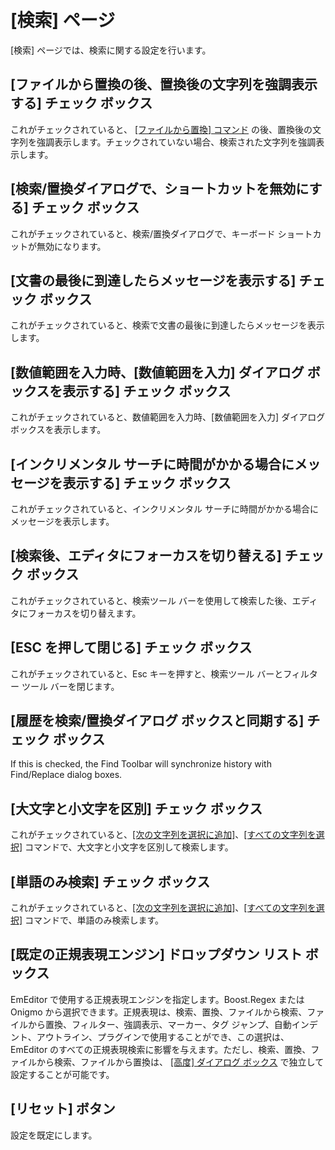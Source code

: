 # \[検索\] ページ

\[検索\] ページでは、検索に関する設定を行います。

## \[ファイルから置換の後、置換後の文字列を強調表示する\] チェック ボックス

これがチェックされていると、 [\[ファイルから置換\] コマンド](../../../cmd/search/replace_in_files) の後、置換後の文字列を強調表示します。チェックされていない場合、検索された文字列を強調表示します。

## \[検索/置換ダイアログで、ショートカットを無効にする\] チェック ボックス

これがチェックされていると、検索/置換ダイアログで、キーボード ショートカットが無効になります。

## \[文書の最後に到達したらメッセージを表示する\] チェック ボックス

これがチェックされていると、検索で文書の最後に到達したらメッセージを表示します。

## \[数値範囲を入力時、\[数値範囲を入力\] ダイアログ ボックスを表示する\] チェック ボックス

これがチェックされていると、数値範囲を入力時、\[数値範囲を入力\] ダイアログ ボックスを表示します。

## \[インクリメンタル サーチに時間がかかる場合にメッセージを表示する\] チェック ボックス

これがチェックされていると、インクリメンタル サーチに時間がかかる場合にメッセージを表示します。

## \[検索後、エディタにフォーカスを切り替える\] チェック ボックス

これがチェックされていると、検索ツール バーを使用して検索した後、エディタにフォーカスを切り替えます。

## \[ESC を押して閉じる\] チェック ボックス

これがチェックされていると、Esc キーを押すと、検索ツール バーとフィルター ツール バーを閉じます。

## \[履歴を検索/置換ダイアログ ボックスと同期する\] チェック ボックス

If this is checked, the Find Toolbar will synchronize history with Find/Replace dialog boxes.

## \[大文字と小文字を区別\] チェック ボックス

これがチェックされていると、[\[次の文字列を選択に追加\]](../../../cmd/search/add_next_occurrence)、[\[すべての文字列を選択\]](../../../cmd/search/select_all_occurrences)
コマンドで、大文字と小文字を区別して検索します。

## \[単語のみ検索\] チェック ボックス

これがチェックされていると、[\[次の文字列を選択に追加\]](../../../cmd/search/add_next_occurrence)、[\[すべての文字列を選択\]](../../../cmd/search/select_all_occurrences)
コマンドで、単語のみ検索します。

## \[既定の正規表現エンジン\] ドロップダウン リスト ボックス

EmEditor で使用する正規表現エンジンを指定します。Boost.Regex または Onigmo から選択できます。正規表現は、検索、置換、ファイルから検索、ファイルから置換、フィルター、強調表示、マーカー、タグ ジャンプ、自動インデント、アウトライン、プラグインで使用することができ、この選択は、EmEditor のすべての正規表現検索に影響を与えます。ただし、検索、置換、ファイルから検索、ファイルから置換は、 [\[高度\] ダイアログ ボックス](../../advanced/index) で独立して設定することが可能です。

## \[リセット\] ボタン

設定を既定にします。

